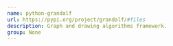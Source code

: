 ```yaml
---
name: python-grandalf
url: https://pypi.org/project/grandalf/#files
description: Graph and drawing algorithms framework.
group: None
---
```


